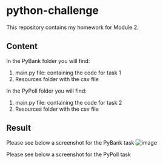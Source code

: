 # python-challenge
This repository contains my homework for Module 2.

## Content
In the PyBank folder you will find:
1. main.py file: containing the code for task 1
2. Resources folder with the csv file

In the PyPoll folder you will find:
1. main.py file: containing the code for task 2
2. Resources folder with the csv file


## Result

Please see below a screenshot for the PyBank task
![image](https://user-images.githubusercontent.com/123317735/223896984-03d546a5-7afd-43ce-92bf-e2877bf639bd.png)


Please see below a screenshot for the PyPoll task
